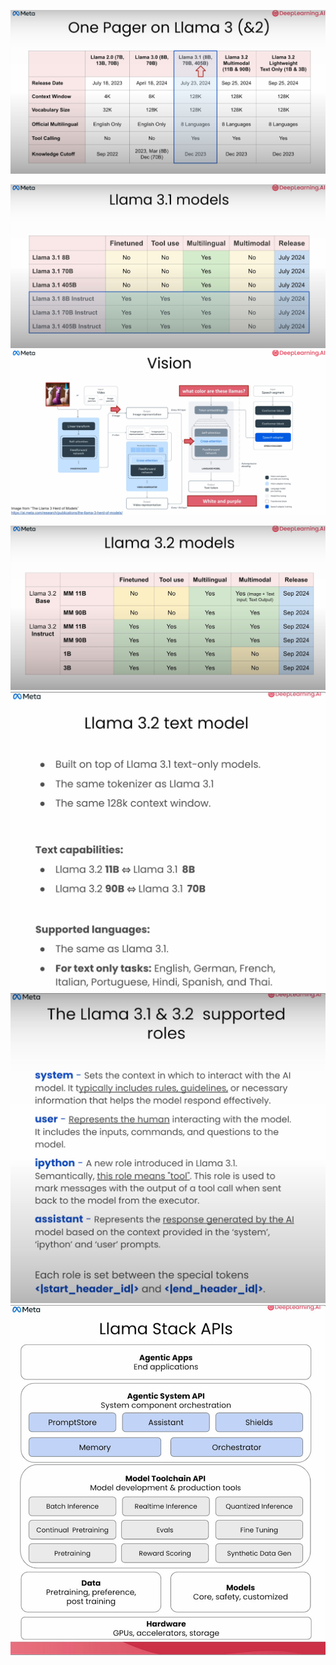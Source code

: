
![](attachments/6eacda691f387d1d7b996fb4129eae30_MD5.jpeg)

![](attachments/49cf69feb8dc9670ed455d9111a729a5_MD5.jpeg)![](attachments/0bd369bbc01042224a70f8bd81f5371b_MD5.jpeg)

![](attachments/f96ba92a86b452eaff570e26c4382308_MD5.jpeg)![](attachments/cfd069294248c397df97b4988e5b9efb_MD5.jpeg)![](attachments/92601fad6e3801ad9898e9afa94a1f6a_MD5.jpeg)![](attachments/cdad48b21c98aa1b3d845b027a7c6bd4_MD5.jpeg)